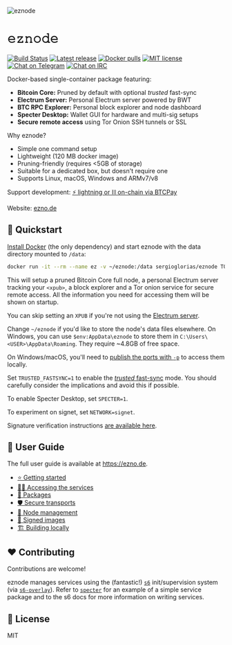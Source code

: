 ![eznode](https://raw.githubusercontent.com/ez-org/eznode/master/docs/img/header.png)

# 𝚎𝚣𝚗𝚘𝚍𝚎

[![Build Status](https://travis-ci.org/ez-org/eznode.svg?branch=master)](https://travis-ci.org/ez-org/eznode)
[![Latest release](https://img.shields.io/github/v/tag/ez-org/eznode?label=version&color=orange)](https://github.com/ez-org/eznode/releases/latest)
[![Docker pulls](https://img.shields.io/docker/pulls/eznode/eznode.svg?color=blueviolet)](https://hub.docker.com/r/eznode/eznode)
[![MIT license](https://img.shields.io/github/license/ez-org/eznode.svg?color=yellow)](https://github.com/ez-org/eznode/blob/master/LICENSE)
[![Chat on Telegram](https://img.shields.io/badge/chat-on%20telegram-blue)](https://t.me/ez_node)
[![Chat on IRC](https://img.shields.io/badge/chat-on%20IRC-green.svg)](https://webchat.freenode.net/#eznode)

Docker-based single-container package featuring:

* **Bitcoin Core:** Pruned by default with optional *trusted* fast-sync
* **Electrum Server:** Personal Electrum server powered by BWT
* **BTC RPC Explorer:** Personal block explorer and node dashboard
* **Specter Desktop:** Wallet GUI for hardware and multi-sig setups
* **Secure remote access** using Tor Onion SSH tunnels or SSL

Why eznode?

* Simple one command setup
* Lightweight (120 MB docker image)
* Pruning-friendly (requires <5GB of storage)
* Suitable for a dedicated box, but doesn't require one
* Supports Linux, macOS, Windows and ARMv7/v8

Support development: [⚡ lightning or ⛓️ on-chain via BTCPay](https://btcpay.shesek.info/)

Website: [ezno.de](https://ezno.de)

## 🚀 Quickstart

[Install Docker](https://docs.docker.com/get-docker/) (the only dependency) and start eznode with the data directory mounted to `/data`:

```bash
docker run -it --rm --name ez -v ~/eznode:/data sergioglorias/eznode TOR=1 XPUB=<xpub>
```

This will setup a pruned Bitcoin Core full node, a personal Electrum server tracking your `<xpub>`, a block explorer and a Tor onion service for secure remote access. All the information you need for accessing them will be shown on startup.

You can skip setting an `XPUB` if you're not using the [Electrum server](https://ezno.de/packages#bitcoin-wallet-tracker).

Change `~/eznode` if you'd like to store the node's data files elsewhere. On Windows, you can use `$env:AppData\eznode` to store them in `C:\Users\<USER>\AppData\Roaming`. They require \~4.8GB of free space.

On Windows/macOS, you'll need to [publish the ports with `-p`](https://ezno.de/accessing#connecting-locally) to access them locally.

Set `TRUSTED_FASTSYNC=1` to enable the [_trusted_ fast-sync](https://ezno.de/packages#fast-sync) mode. You should carefully consider the implications and avoid this if possible.

To enable Specter Desktop, set `SPECTER=1`.

To experiment on signet, set `NETWORK=signet`.

Signature verification instructions [are available here](https://ezno.de/signed-images).

## 📙 User Guide

The full user guide is available at https://ezno.de.

- [⭐ Getting started](https://ezno.de/getting-started)
- [👩‍💻 Accessing the services](https://ezno.de/accessing)
- [🎁 Packages](https://ezno.de/packages)
- [🛡️ Secure transports](https://ezno.de/transports)
- [🔧 Node management](https://ezno.de/node-management)
- [🔏 Signed images](https://ezno.de/signed-images)
- [🏗️ Building locally](https://ezno.de/building)

## ❤️ Contributing

Contributions are welcome!

eznode manages services using the (fantastic!) [`s6`](https://skarnet.org/software/s6/) init/supervision system (via [`s6-overlay`](https://github.com/just-containers/s6-overlay)). Refer to [`specter`](https://github.com/ez-org/eznode/tree/master/specter) for an example of a simple service package and to the s6 docs for more information on writing services.

## 📃 License

MIT
